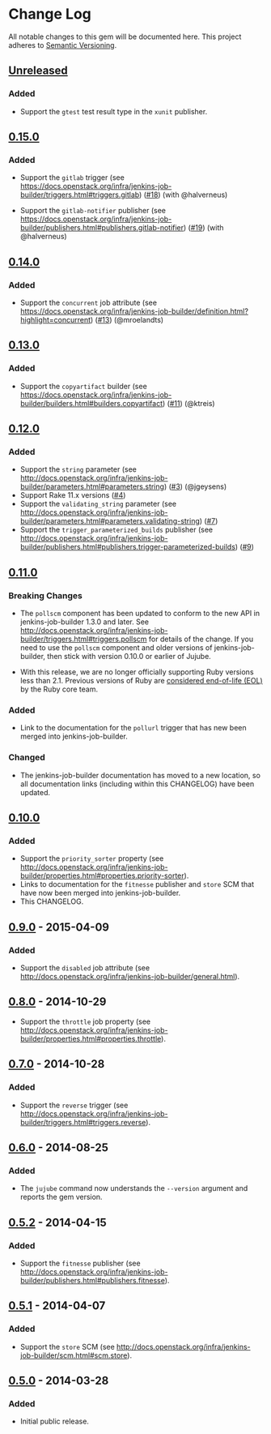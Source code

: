 # Change Log

All notable changes to this gem will be documented here. This project
adheres to [Semantic Versioning](http://semver.org/).

## [Unreleased][unreleased]

### Added

- Support the `gtest` test result type in the `xunit` publisher.

## [0.15.0][0.15.0]

### Added

- Support the `gitlab` trigger (see https://docs.openstack.org/infra/jenkins-job-builder/triggers.html#triggers.gitlab) ([#18](https://github.com/randycoulman/jujube/pull/18)) (with @halverneus)

- Support the `gitlab-notifier` publisher (see https://docs.openstack.org/infra/jenkins-job-builder/publishers.html#publishers.gitlab-notifier) ([#19](https://github.com/randycoulman/jujube/pull/19)) (with @halverneus)

## [0.14.0][0.14.0]

### Added

- Support the `concurrent` job attribute
  (see https://docs.openstack.org/infra/jenkins-job-builder/definition.html?highlight=concurrent) ([#13](https://github.com/randycoulman/jujube/pull/11)) (@mroelandts)

## [0.13.0][0.13.0]

### Added

- Support the `copyartifact` builder (see https://docs.openstack.org/infra/jenkins-job-builder/builders.html#builders.copyartifact) ([#11](https://github.com/randycoulman/jujube/pull/11)) (@ktreis)

## [0.12.0][0.12.0]

### Added

- Support the `string` parameter (see http://docs.openstack.org/infra/jenkins-job-builder/parameters.html#parameters.string) ([#3](https://github.com/randycoulman/jujube/pull/3)) (@jgeysens)
- Support Rake 11.x versions ([#4](https://github.com/randycoulman/jujube/pull/4))
- Support the `validating_string` parameter (see http://docs.openstack.org/infra/jenkins-job-builder/parameters.html#parameters.validating-string) ([#7](https://github.com/randycoulman/jujube/pull/7))
- Support the `trigger_parameterized_builds` publisher (see http://docs.openstack.org/infra/jenkins-job-builder/publishers.html#publishers.trigger-parameterized-builds) ([#9](https://github.com/randycoulman/jujube/pull/9))

## [0.11.0][0.11.0]

### Breaking Changes

- The `pollscm` component has been updated to conform to the new API in jenkins-job-builder 1.3.0 and later. See http://docs.openstack.org/infra/jenkins-job-builder/triggers.html#triggers.pollscm for details of the change. If you need to use the `pollscm` component and older versions of jenkins-job-builder, then stick with version 0.10.0 or earlier of Jujube.

- With this release, we are no longer officially supporting Ruby versions less than 2.1. Previous versions of Ruby are [considered end-of-life (EOL)](https://www.ruby-lang.org/en/downloads/) by the Ruby core team.

### Added

- Link to the documentation for the `pollurl` trigger that has new been merged into jenkins-job-builder.

### Changed

- The jenkins-job-builder documentation has moved to a new location, so all documentation links (including within this CHANGELOG) have been updated.

## [0.10.0][0.10.0]

### Added

- Support the `priority_sorter` property (see http://docs.openstack.org/infra/jenkins-job-builder/properties.html#properties.priority-sorter).
- Links to documentation for the `fitnesse` publisher and `store` SCM that have now been merged into jenkins-job-builder.
- This CHANGELOG.

## [0.9.0][0.9.0] - 2015-04-09

### Added

- Support the `disabled` job attribute
  (see http://docs.openstack.org/infra/jenkins-job-builder/general.html).

## [0.8.0][0.8.0] - 2014-10-29

- Support the `throttle` job property (see http://docs.openstack.org/infra/jenkins-job-builder/properties.html#properties.throttle).

## [0.7.0][0.7.0] - 2014-10-28

### Added

- Support the `reverse` trigger (see http://docs.openstack.org/infra/jenkins-job-builder/triggers.html#triggers.reverse).

## [0.6.0][0.6.0] - 2014-08-25

### Added

- The `jujube` command now understands the `--version` argument and reports the gem version.

## [0.5.2][0.5.2] - 2014-04-15

### Added

- Support the `fitnesse` publisher (see http://docs.openstack.org/infra/jenkins-job-builder/publishers.html#publishers.fitnesse).

## [0.5.1][0.5.1] - 2014-04-07

### Added

- Support the `store` SCM (see http://docs.openstack.org/infra/jenkins-job-builder/scm.html#scm.store).

## [0.5.0][0.5.0] - 2014-03-28

### Added

- Initial public release.

[unreleased]: https://github.com/randycoulman/jujube/compare/v0.15.0...HEAD
[0.15.0]: https://github.com/randycoulman/jujube/compare/v0.14.0...v0.15.0
[0.14.0]: https://github.com/randycoulman/jujube/compare/v0.13.0...v0.14.0
[0.13.0]: https://github.com/randycoulman/jujube/compare/v0.12.0...v0.13.0
[0.12.0]: https://github.com/randycoulman/jujube/compare/v0.11.0...v0.12.0
[0.11.0]: https://github.com/randycoulman/jujube/compare/v0.10.0...v0.11.0
[0.10.0]: https://github.com/randycoulman/jujube/compare/v0.9.0...v0.10.0
[0.9.0]: https://github.com/randycoulman/jujube/compare/v0.8.0...v0.9.0
[0.8.0]: https://github.com/randycoulman/jujube/compare/v0.7.0...v0.8.0
[0.7.0]: https://github.com/randycoulman/jujube/compare/v0.6.0...v0.7.0
[0.6.0]: https://github.com/randycoulman/jujube/compare/v0.5.2...v0.6.0
[0.5.2]: https://github.com/randycoulman/jujube/compare/v0.5.1...v0.5.2
[0.5.1]: https://github.com/randycoulman/jujube/compare/v0.5.0...v0.5.1
[0.5.0]: https://github.com/randycoulman/jujube/compare/master@%7B2014-03-11%7D...v0.5.0

